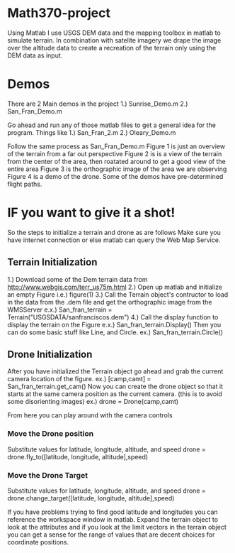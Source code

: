 # Math370-project
Using Matlab I use USGS DEM data and the mapping toolbox in matlab to simulate terrain. In combination with satelite imagery we drape the image over the altitude data to create a recreation of the terrain only using the DEM data as input.
# Demos
There are 2 Main demos in the project
1.) Sunrise_Demo.m
2.) San_Fran_Demo.m

Go ahead and run any of those matlab files to get a general idea for the program.
Things like
1.) San_Fran_2.m
2.) Oleary_Demo.m

Follow the same process as San_Fran_Demo.m
Figure 1 is just an overview of the terrain from a far out perspective
Figure 2 is is a view of the terrain from the center of the area, then roatated around to get a good view of the entire area
Figure 3 is the orthographic image of the area we are observing
Figure 4 is a demo of the drone. Some of the demos have pre-determined flight paths.


# IF you want to give it a shot!
So the steps to initialize a terrain and drone as are follows
Make sure you have internet connection or else matlab can query the Web Map Service.

## Terrain Initialization
1.) Download some of the Dem terrain data from http://www.webgis.com/terr_us75m.html
2.) Open up matlab and initialize an empty Figure
  i.e.) figure(1)
3.) Call the Terrain object's contructor to load in the data from the .dem file and get the orthographic image from the WMSServer
  e.x.) San_fran_terrain = Terrain("USGSDATA/sanfranciscos.dem")
4.) Call the display function to display the terrain on the Figure
  e.x.) San_fran_terrain.Display()
Then you can do some basic stuff like Line, and Circle.
  ex.) San_fran_terrain.Circle()

## Drone Initialization
After you have initialized the Terrain object go ahead and grab the current camera location of the figure.
ex.) [camp,camt] = San_fran_terrain.get_cam()
Now you can create the drone object so that it starts at the same camera position as the current camera. (this is to avoid some disorienting images)
ex.) drone = Drone(camp,camt)

From here you can play around with the camera controls
### Move the Drone position
Substitute values for latitude, longitude, altitude, and speed
drone = drone.fly_to([latitude, longitude, altitude],speed)

### Move the Drone Target
Substitute values for latitude, longitude, altitude, and speed
drone = drone.change_target([latitude, longitude, altitude],speed)

If you have problems trying to find good latitude and longitudes you can
reference the workspace window in matlab.
Expand the terrain object to look at the attributes and if you look at the limit
vectors in the terrain object you can get a sense for the range of values that are
decent choices for coordinate positions.

